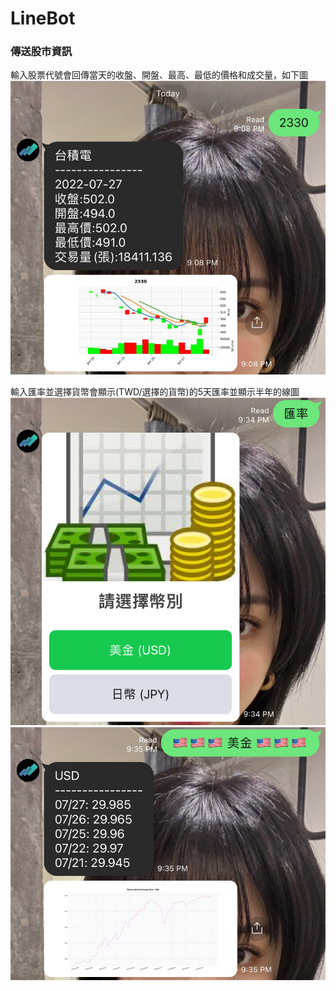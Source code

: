 # LineBot

### 傳送股市資訊
<!-- <br> -->
輸入股票代號會回傳當天的收盤、開盤、最高、最低的價格和成交量，如下圖
![stock](https://github.com/bobby77777/LineBot/blob/main/photos/股票.JPG)

輸入匯率並選擇貨幣會顯示(TWD/選擇的貨幣)的5天匯率並顯示半年的線圖
![fx1](https://github.com/bobby77777/LineBot/blob/main/photos/匯率1.JPG)
![fx2](https://github.com/bobby77777/LineBot/blob/main/photos/匯率2.JPG)